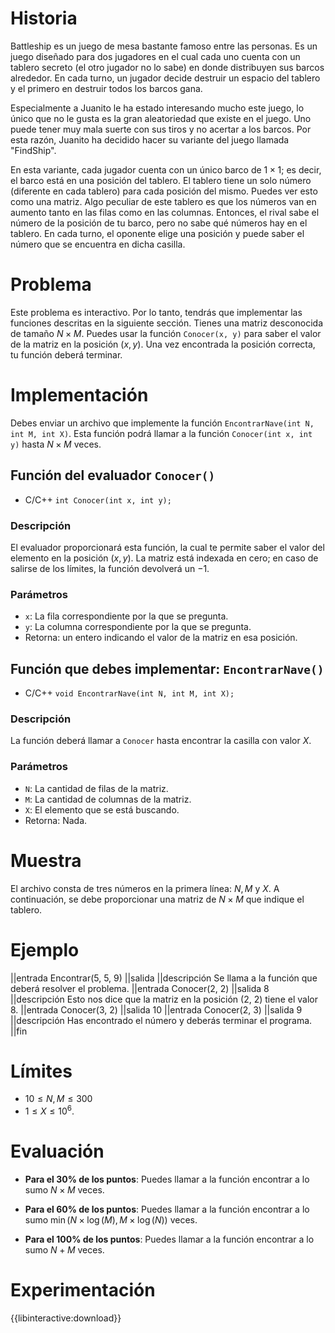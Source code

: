 # Historia

Battleship es un juego de mesa bastante famoso entre las personas. Es un juego diseñado para dos jugadores en el cual cada uno cuenta con un tablero secreto (el otro jugador no lo sabe) en donde distribuyen sus barcos alrededor. En cada turno, un jugador decide destruir un espacio del tablero y el primero en destruir todos los barcos gana.

Especialmente a Juanito le ha estado interesando mucho este juego, lo único que no le gusta es la gran aleatoriedad que existe en el juego. Uno puede tener muy mala suerte con sus tiros y no acertar a los barcos. Por esta razón, Juanito ha decidido hacer su variante del juego llamada "FindShip".

En esta variante, cada jugador cuenta con un único barco de $1 \times 1$; es decir, el barco está en una posición del tablero. El tablero tiene un solo número (diferente en cada tablero) para cada posición del mismo. Puedes ver esto como una matriz. Algo peculiar de este tablero es que los números van en aumento tanto en las filas como en las columnas. Entonces, el rival sabe el número de la posición de tu barco, pero no sabe qué números hay en el tablero. En cada turno, el oponente elige una posición y puede saber el número que se encuentra en dicha casilla.

# Problema

Este problema es interactivo. Por lo tanto, tendrás que implementar las funciones descritas en la siguiente sección. Tienes una matriz desconocida de tamaño $N \times M$. Puedes usar la función `Conocer(x, y)` para saber el valor de la matriz en la posición $(x, y)$. Una vez encontrada la posición correcta, tu función deberá terminar.

# Implementación

Debes enviar un archivo que implemente la función `EncontrarNave(int N, int M, int X)`. Esta función podrá llamar a la función `Conocer(int x, int y)` hasta $N \times M$ veces.

## Función del evaluador `Conocer()`

* C/C++ `int Conocer(int x, int y);`

### Descripción

El evaluador proporcionará esta función, la cual te permite saber el valor del elemento en la posición $(x, y)$. La matriz está indexada en cero; en caso de salirse de los límites, la función devolverá un $-1$.

### Parámetros

* `x`: La fila correspondiente por la que se pregunta.
* `y`: La columna correspondiente por la que se pregunta.
* Retorna: un entero indicando el valor de la matriz en esa posición.

## Función que debes implementar: `EncontrarNave()`

* C/C++ `void EncontrarNave(int N, int M, int X);`

### Descripción

La función deberá llamar a `Conocer` hasta encontrar la casilla con valor $X$.

### Parámetros

* `N`: La cantidad de filas de la matriz.
* `M`: La cantidad de columnas de la matriz.
* `X`: El elemento que se está buscando.
* Retorna: Nada.

# Muestra

El archivo consta de tres números en la primera línea: $N, M$ y $X$. A continuación, se debe proporcionar una matriz de $N \times M$ que indique el tablero.

# Ejemplo

||entrada
Encontrar(5, 5, 9)
||salida
||descripción
Se llama a la función que deberá resolver el problema.
||entrada
Conocer(2, 2)
||salida
8
||descripción
Esto nos dice que la matriz en la posición (2, 2) tiene el valor 8.
||entrada
Conocer(3, 2)
||salida
10
||entrada
Conocer(2, 3)
||salida
9
||descripción
Has encontrado el número y deberás terminar el programa.
||fin

# Límites

* $10 \leq N, M \leq 300$
* $1 \leq X \leq 10^6$.

# Evaluación

- **Para el 30% de los puntos**: Puedes llamar a la función encontrar a lo sumo $N \times M$ veces.

- **Para el 60% de los puntos**: Puedes llamar a la función encontrar a lo sumo $\min(N \times \log(M), M \times \log(N))$ veces.

- **Para el 100% de los puntos**: Puedes llamar a la función encontrar a lo sumo $N + M$ veces.

# Experimentación

{{libinteractive:download}}